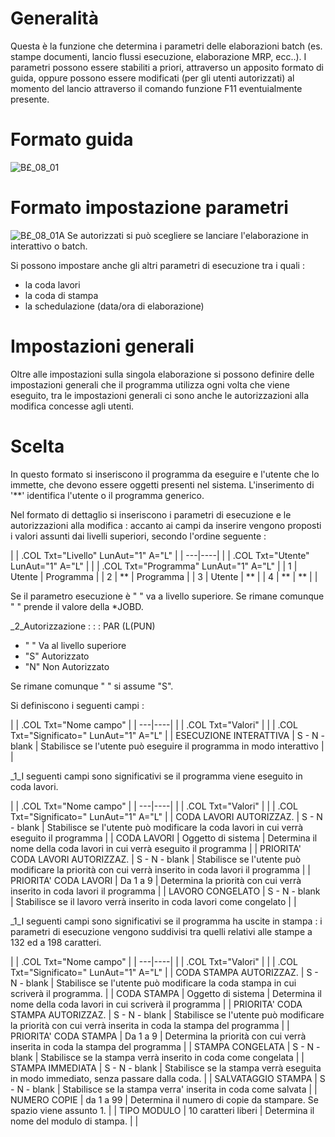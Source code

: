 # Generalità
Questa è la funzione che determina i parametri delle elaborazioni batch (es. stampe documenti, lancio flussi esecuzione, elaborazione MRP, ecc..).
I parametri possono essere stabiliti a priori, attraverso un apposito formato di guida, oppure possono essere modificati (per gli utenti autorizzati) al momento del lancio attraverso il comando funzione F11 eventuialmente presente.

# Formato guida
![B£_08_01](https://doc.smeup.com/immagini/MBDOC_OGG-P_B£GPE2/BX_08_01.png)
# Formato impostazione parametri
![B£_08_01A](https://doc.smeup.com/immagini/MBDOC_OGG-P_B£GPE2/BX_08_01A.png)
Se autorizzati si può scegliere se lanciare l'elaborazione in interattivo o batch.

Si possono impostare anche gli altri parametri di esecuzione tra i quali : 

- la coda lavori
- la coda di stampa
- la schedulazione (data/ora di elaborazione)


# Impostazioni generali
Oltre alle impostazioni sulla singola elaborazione si possono definire delle impostazioni generali che il programma utilizza ogni volta che viene eseguito, tra le impostazioni generali ci sono anche le autorizzazioni alla modifica concesse agli utenti.

# Scelta
In questo formato si inseriscono il programma da eseguire e l'utente che lo immette, che devono essere oggetti presenti nel sistema.
L'inserimento di '\*\*' identifica l'utente o il programma generico.

Nel formato di dettaglio si inseriscono i parametri di esecuzione e le autorizzazioni alla modifica : 
accanto ai campi da inserire vengono proposti i valori assunti dai livelli superiori, secondo
l'ordine seguente : 


| 
| .COL Txt="Livello" LunAut="1" A="L" |
| ---|----|
| 
| .COL Txt="Utente" LunAut="1" A="L" |
| 
| .COL Txt="Programma" LunAut="1" A="L" |
|  1 | Utente | Programma |
|  2 | \*\* | Programma |
|  3 | Utente | \*\* |
|  4 | \*\* | \*\* |
| 


Se il parametro esecuzione è " " va a livello superiore. Se rimane comunque " " prende il valore della \*JOBD.

_2_Autorizzazione : 
 :  : PAR (L(PUN)
- " " Va al livello superiore
- "S" Autorizzato
- "N" Non Autorizzato

Se rimane comunque  " " si assume "S".

Si definiscono i seguenti campi : 

| 
| .COL Txt="Nome campo" |
| ---|----|
| 
| .COL Txt="Valori" |
| 
| .COL Txt="Significato=" LunAut="1" A="L" |
|  ESECUZIONE INTERATTIVA | S - N - blank | Stabilisce se l'utente può eseguire il programma in modo interattivo |
| 

_1_I seguenti campi sono significativi se il programma viene eseguito in coda lavori.

| 
| .COL Txt="Nome campo" |
| ---|----|
| 
| .COL Txt="Valori" |
| 
| .COL Txt="Significato=" LunAut="1" A="L" |
|  CODA LAVORI AUTORIZZAZ. | S - N - blank | Stabilisce se l'utente può modificare la coda lavori in cui verrà eseguito il programma |
|  CODA LAVORI | Oggetto di sistema | Determina il nome della coda lavori in cui verrà eseguito il programma |
|  PRIORITA' CODA LAVORI AUTORIZZAZ. | S - N - blank | Stabilisce se l'utente può modificare la priorità con cui verrà inserito in coda lavori il programma |
|  PRIORITA' CODA LAVORI | Da 1 a 9 | Determina la priorità con cui verrà inserito in coda lavori il programma |
|  LAVORO CONGELATO | S - N - blank | Stabilisce se il lavoro verrà inserito in coda lavori come congelato |
| 

_1_I seguenti campi sono significativi se il programma ha uscite in stampa :  i parametri di esecuzione vengono suddivisi tra quelli relativi alle stampe a 132 ed a 198 caratteri.

| 
| .COL Txt="Nome campo" |
| ---|----|
| 
| .COL Txt="Valori" |
| 
| .COL Txt="Significato=" LunAut="1" A="L" |
| CODA STAMPA AUTORIZZAZ. | S - N - blank | Stabilisce se l'utente può modificare la coda stampa in cui scriverà il programma. |
| CODA STAMPA | Oggetto di sistema | Determina il nome della coda lavori in cui scriverà il programma |
| PRIORITA' CODA STAMPA AUTORIZZAZ. | S - N - blank | Stabilisce se l'utente può modificare la priorità con cui verrà inserita in coda la stampa del programma |
| PRIORITA' CODA STAMPA | Da 1 a 9 | Determina la priorità con cui verrà inserita in coda la stampa del programma |
| STAMPA CONGELATA | S - N - blank | Stabilisce se la stampa verrà inserito in coda come  congelata |
| STAMPA IMMEDIATA | S - N - blank | Stabilisce se la stampa verrà eseguita in modo immediato,  senza passare dalla coda. |
| SALVATAGGIO STAMPA | S - N - blank | Stabilisce se la stampa verra' inserita in coda come salvata |
| NUMERO COPIE | da 1 a 99 | Determina il numero di copie da stampare. Se spazio viene assunto 1. |
| TIPO MODULO | 10 caratteri liberi | Determina il nome del modulo di stampa. |
| 

